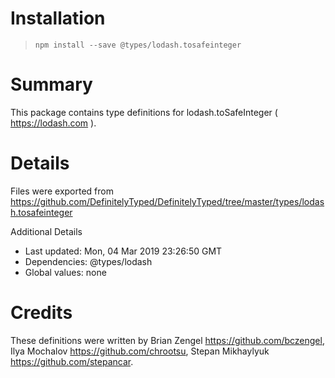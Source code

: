 # Installation
> `npm install --save @types/lodash.tosafeinteger`

# Summary
This package contains type definitions for lodash.toSafeInteger ( https://lodash.com ).

# Details
Files were exported from https://github.com/DefinitelyTyped/DefinitelyTyped/tree/master/types/lodash.tosafeinteger

Additional Details
 * Last updated: Mon, 04 Mar 2019 23:26:50 GMT
 * Dependencies: @types/lodash
 * Global values: none

# Credits
These definitions were written by Brian Zengel <https://github.com/bczengel>, Ilya Mochalov <https://github.com/chrootsu>, Stepan Mikhaylyuk <https://github.com/stepancar>.
